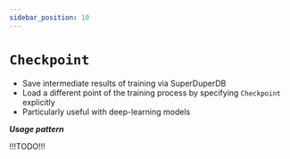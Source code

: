 ```yaml
---
sidebar_position: 10
---
```


# `Checkpoint`

- Save intermediate results of training via SuperDuperDB
- Load a different point of the training process by specifying `Checkpoint` explicitly
- Particularly useful with deep-learning models

***Usage pattern***

!!!TODO!!!